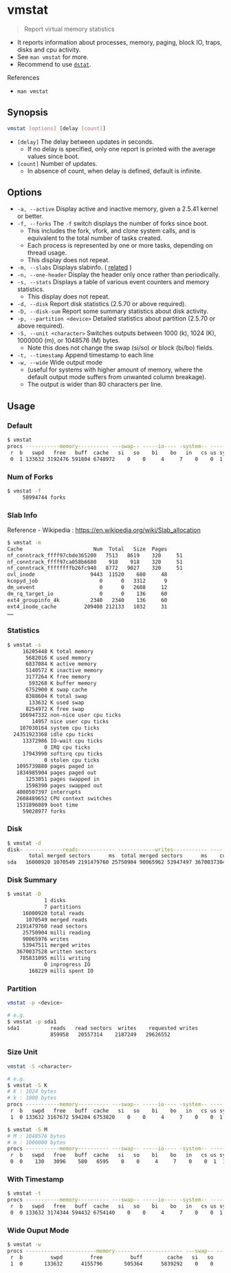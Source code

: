 # vmstat

> Report virtual memory statistics

- It reports information about processes, memory, paging, block IO, traps, disks and cpu activity.
- See `man vmstat` for more.
- Recommend to use [`dstat`](/cmd/d/dstat.md).

References

- `man vmstat`

## Synopsis

```bash
vmstat [options] [delay [count]]
```

- `[delay]` The delay between updates in seconds.
    - If no delay is specified, only one report is printed with the average values since boot.
- `[count]` Number of updates.
    - In absence of count, when delay is defined, default is infinite.

## Options

- `-a, --active` Display active and inactive memory, given a 2.5.41 kernel or better.
- `-f, --forks` The `-f` switch displays the number of forks since boot.
    - This includes the fork, vfork, and clone system calls, and is equivalent to the total number of tasks created.
    - Each process is represented by one or more tasks, depending on thread usage.
    - This display does not repeat.
- `-m, --slabs` Displays slabinfo. ( [related](https://en.wikipedia.org/wiki/Slab_allocation) )
- `-n, --one-header` Display the header only once rather than periodically.
- `-s, --stats` Displays a table of various event counters and memory statistics.
    - This display does not repeat.
- `-d, --disk` Report disk statistics (2.5.70 or above required).
- `-D, --disk-sum` Report some summary statistics about disk activity.
- `-p, --partition <device>` Detailed statistics about partition (2.5.70 or above required).
- `-S, --unit <character>` Switches outputs between 1000 (k), 1024 (K), 1000000 (m), or 1048576 (M) bytes.
    - Note this does not change the swap (si/so) or block (bi/bo) fields.
- `-t, --timestamp` Append timestamp to each line
- `-w, --wide` Wide output mode
    - (useful for systems with higher amount of memory, where the default output mode suffers from unwanted column breakage).
    - The output is wider than 80 characters per line.

## Usage

### Default

```bash
$ vmstat
procs -----------memory---------- ---swap-- -----io---- -system-- ------cpu-----
 r  b   swpd   free   buff  cache   si   so    bi    bo   in   cs us sy id wa st
 0  1 133632 3192476 591804 6748972    0    0     4     7    0    0  1  1 99  0  0
```

### Num of Forks

```bash
$ vmstat -f
     58994744 forks
```

### Slab Info

Reference - Wikipedia : https://en.wikipedia.org/wiki/Slab_allocation

```bash
$ vmstat -m
Cache                       Num  Total   Size  Pages
nf_conntrack_ffff97cbde365200   7513   8619    320     51
nf_conntrack_ffff97ca058b6680    918    918    320     51
nf_conntrack_ffffffffb26fc940   8772   9027    320     51
ovl_inode                  9443  11520    680     48
kcopyd_job                    0      0   3312      9
dm_uevent                     0      0   2608     12
dm_rq_target_io               0      0    136     60
ext4_groupinfo_4k          2340   2340    136     60
ext4_inode_cache         209408 212133   1032     31
……
```

### Statistics

```bash
$ vmstat -s
     16205448 K total memory
      5682016 K used memory
      6837084 K active memory
      5140572 K inactive memory
      3177264 K free memory
       593268 K buffer memory
      6752900 K swap cache
      8388604 K total swap
       133632 K used swap
      8254972 K free swap
    166947332 non-nice user cpu ticks
        14957 nice user cpu ticks
    107030164 system cpu ticks
  24351923368 idle cpu ticks
     13372986 IO-wait cpu ticks
            0 IRQ cpu ticks
     17943990 softirq cpu ticks
            0 stolen cpu ticks
   1095739880 pages paged in
   1834985904 pages paged out
      1253051 pages swapped in
      1598390 pages swapped out
   4080507397 interrupts
   2608489652 CPU context switches
   1531896089 boot time
     59028977 forks
```

### Disk

```bash
$ vmstat -d
disk- ------------reads------------ ------------writes----------- -----IO------
       total merged sectors      ms  total merged sectors      ms    cur    sec
sda   16000920 1070549 2191479760 25750904 90065962 53947497 3670037304 785831005      0 168229
```

### Disk Summary

```bash
$ vmstat -D
            1 disks
            7 partitions
     16000920 total reads
      1070549 merged reads
   2191479760 read sectors
     25750904 milli reading
     90065976 writes
     53947511 merged writes
   3670037528 written sectors
    785831095 milli writing
            0 inprogress IO
       168229 milli spent IO
```

### Partition

```bash
vmstat -p <device>

# e.g.
$ vmstat -p sda1
sda1          reads   read sectors  writes    requested writes
              859958   20557314    2187249   29626552
```

### Size Unit

```bash
vmstat -S <character>

# e.g.
$ vmstat -S K
# K : 1024 bytes
# k : 1000 bytes
procs -----------memory---------- ---swap-- -----io---- -system-- ------cpu-----
 r  b   swpd   free   buff  cache   si   so    bi    bo   in   cs us sy id wa st
 1  0 133632 3167672 594204 6753820    0    0     4     7    0    0  1  1 99  0  0

$ vmstat -S M
# M : 1048576 bytes
# m : 1000000 bytes
procs -----------memory---------- ---swap-- -----io---- -system-- ------cpu-----
 r  b   swpd   free   buff  cache   si   so    bi    bo   in   cs us sy id wa st
 0  0    130   3096    580   6595    0    0     4     7    0    0  1  1 99  0  0
```

### With Timestamp

```bash
$ vmstat -t
procs -----------memory---------- ---swap-- -----io---- -system-- ------cpu----- -----timestamp-----
 r  b   swpd   free   buff  cache   si   so    bi    bo   in   cs us sy id wa st                 CST
 0  0 133632 3174344 594432 6754140    0    0     4     7    0    0  1  1 99  0  0 2018-11-14 20:59:57
```

### Wide Ouput Mode

```bash
$ vmstat -w
procs -----------------------memory---------------------- ---swap-- -----io---- -system-- --------cpu--------
 r  b         swpd         free         buff        cache   si   so    bi    bo   in   cs  us  sy  id  wa  st
 1  0       133632      4155796       505364      5839292    0    0     5     8    0    0   1   1  99   0   0
```
